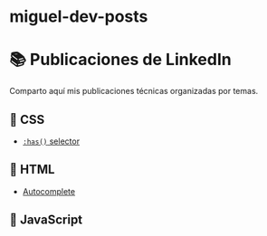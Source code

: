 # miguel-dev-posts
# 📚 Publicaciones de LinkedIn

Comparto aquí mis publicaciones técnicas organizadas por temas.

## 📂 CSS
- [`:has()` selector](css/selector-has.md)

## 📂 HTML
- [Autocomplete](html/html-autocomplete.md)

## 📂 JavaScript



